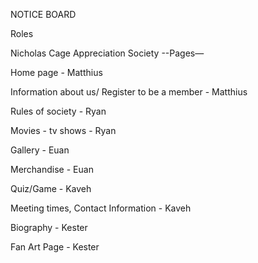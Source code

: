NOTICE BOARD

Roles

Nicholas Cage Appreciation Society
--Pages—


Home page - Matthius

Information about us/ Register to be a member - Matthius


Rules of society - Ryan

Movies - tv shows - Ryan


Gallery - Euan

Merchandise - Euan


Quiz/Game - Kaveh

Meeting times, Contact Information - Kaveh


Biography - Kester

Fan Art Page -  Kester

